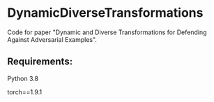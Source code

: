 # DynamicDiverseTransformations
Code for paper "Dynamic and Diverse Transformations for Defending Against Adversarial Examples".

## Requirements:
Python 3.8

torch==1.9.1



